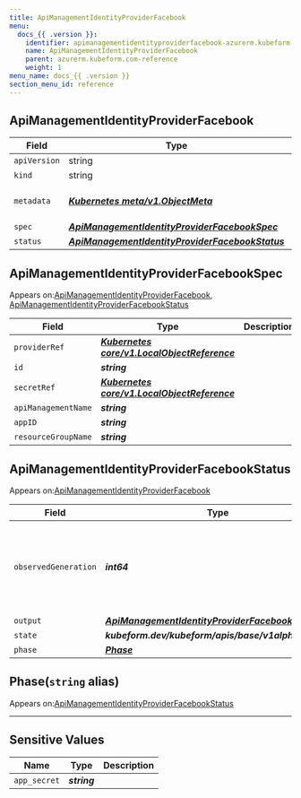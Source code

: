 ```yaml
---
title: ApiManagementIdentityProviderFacebook
menu:
  docs_{{ .version }}:
    identifier: apimanagementidentityproviderfacebook-azurerm.kubeform.com
    name: ApiManagementIdentityProviderFacebook
    parent: azurerm.kubeform.com-reference
    weight: 1
menu_name: docs_{{ .version }}
section_menu_id: reference
---
```


## ApiManagementIdentityProviderFacebook
| Field | Type | Description |
| ------ | ----- | ----------- |
| `apiVersion` | string | `azurerm.kubeform.com/v1alpha1` |
|    `kind` | string | `ApiManagementIdentityProviderFacebook` |
| `metadata` | ***[Kubernetes meta/v1.ObjectMeta](https://v1-18.docs.kubernetes.io/docs/reference/generated/kubernetes-api/v1.18/#objectmeta-v1-meta)***|Refer to the Kubernetes API documentation for the fields of the `metadata` field.|
| `spec` | ***[ApiManagementIdentityProviderFacebookSpec](#apimanagementidentityproviderfacebookspec)***||
| `status` | ***[ApiManagementIdentityProviderFacebookStatus](#apimanagementidentityproviderfacebookstatus)***||
## ApiManagementIdentityProviderFacebookSpec

Appears on:[ApiManagementIdentityProviderFacebook](#apimanagementidentityproviderfacebook), [ApiManagementIdentityProviderFacebookStatus](#apimanagementidentityproviderfacebookstatus)

| Field | Type | Description |
| ------ | ----- | ----------- |
| `providerRef` | ***[Kubernetes core/v1.LocalObjectReference](https://v1-18.docs.kubernetes.io/docs/reference/generated/kubernetes-api/v1.18/#localobjectreference-v1-core)***||
| `id` | ***string***||
| `secretRef` | ***[Kubernetes core/v1.LocalObjectReference](https://v1-18.docs.kubernetes.io/docs/reference/generated/kubernetes-api/v1.18/#localobjectreference-v1-core)***||
| `apiManagementName` | ***string***||
| `appID` | ***string***||
| `resourceGroupName` | ***string***||
## ApiManagementIdentityProviderFacebookStatus

Appears on:[ApiManagementIdentityProviderFacebook](#apimanagementidentityproviderfacebook)

| Field | Type | Description |
| ------ | ----- | ----------- |
| `observedGeneration` | ***int64***| ***(Optional)*** Resource generation, which is updated on mutation by the API Server.|
| `output` | ***[ApiManagementIdentityProviderFacebookSpec](#apimanagementidentityproviderfacebookspec)***| ***(Optional)*** |
| `state` | ***kubeform.dev/kubeform/apis/base/v1alpha1.State***| ***(Optional)*** |
| `phase` | ***[Phase](#phase)***| ***(Optional)*** |
## Phase(`string` alias)

Appears on:[ApiManagementIdentityProviderFacebookStatus](#apimanagementidentityproviderfacebookstatus)

---
## Sensitive Values
| Name | Type | Description |
|------|------|-------------|
| `app_secret` | ***string*** ||
